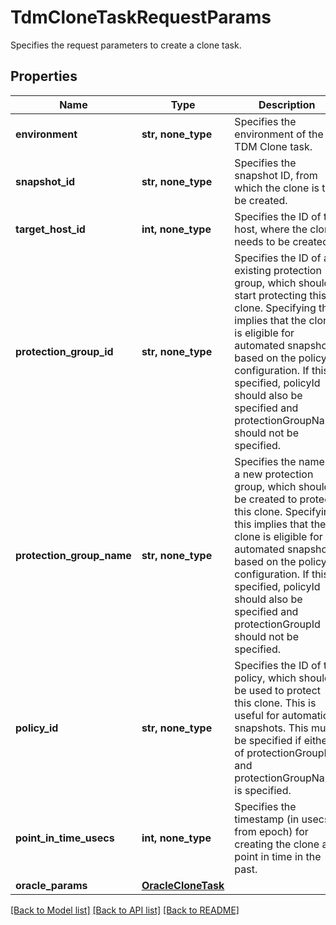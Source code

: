 # TdmCloneTaskRequestParams

Specifies the request parameters to create a clone task.

## Properties
Name | Type | Description | Notes
------------ | ------------- | ------------- | -------------
**environment** | **str, none_type** | Specifies the environment of the TDM Clone task. | 
**snapshot_id** | **str, none_type** | Specifies the snapshot ID, from which the clone is to be created. | 
**target_host_id** | **int, none_type** | Specifies the ID of the host, where the clone needs to be created. | 
**protection_group_id** | **str, none_type** | Specifies the ID of an existing protection group, which should start protecting this clone. Specifying this implies that the clone is eligible for automated snapshots based on the policy configuration. If this is specified, policyId should also be specified and protectionGroupName should not be specified. | [optional] 
**protection_group_name** | **str, none_type** | Specifies the name of a new protection group, which should be created to protect this clone. Specifying this implies that the clone is eligible for automated snapshots based on the policy configuration. If this is specified, policyId should also be specified and protectionGroupId should not be specified. | [optional] 
**policy_id** | **str, none_type** | Specifies the ID of the policy, which should be used to protect this clone. This is useful for automatic snapshots. This must be specified if either of protectionGroupId and protectionGroupName is specified. | [optional] 
**point_in_time_usecs** | **int, none_type** | Specifies the timestamp (in usecs from epoch) for creating the clone at a point in time in the past. | [optional] 
**oracle_params** | [**OracleCloneTask**](OracleCloneTask.md) |  | [optional] 

[[Back to Model list]](../README.md#documentation-for-models) [[Back to API list]](../README.md#documentation-for-api-endpoints) [[Back to README]](../README.md)


